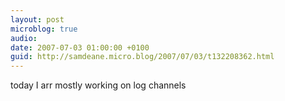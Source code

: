 ```yaml
---
layout: post
microblog: true
audio: 
date: 2007-07-03 01:00:00 +0100
guid: http://samdeane.micro.blog/2007/07/03/t132208362.html
---
```

today I arr mostly working on log channels
